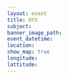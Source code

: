```yaml
---
layout: event
title: OYS
subject:
banner_image_path:
event_datetime:
location:
show_map: true
longitude:
lattitude:
---
```

